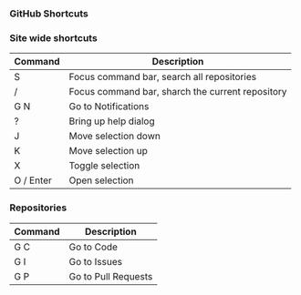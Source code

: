 ### GitHub Shortcuts

### Site wide shortcuts

Command | Description
-- | --
S|Focus command bar, search all repositories
/|Focus command bar, sharch the current repository
G N|Go to Notifications
?|Bring up help dialog
J|Move selection down
K|Move selection up
X|Toggle selection
O / Enter|Open selection

### Repositories

Command | Description
--|--
G C|Go to Code
G I|Go to Issues
G P|Go to Pull Requests
